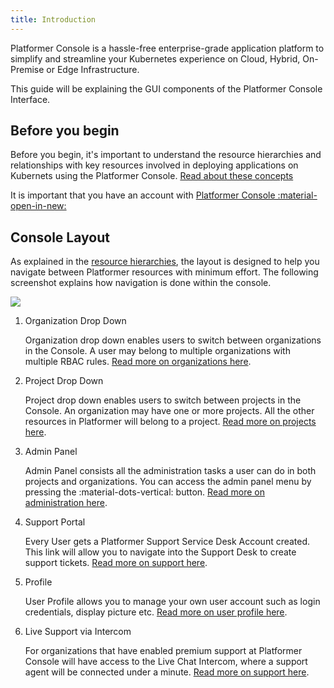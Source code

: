 ```yaml
---
title: Introduction
---
```



Platformer Console is a hassle-free enterprise-grade application platform to simplify and streamline your Kubernetes experience on Cloud, Hybrid, On-Premise or Edge Infrastructure.

This guide will be explaining the GUI components of the Platformer Console Interface.

## Before you begin



Before you begin, it's important to understand the resource hierarchies and relationships with key resources involved in deploying applications on Kubernets using the Platformer Console.
[Read about these concepts](/user-guides/administration/01-resource-hierachies)

It is important that you have an account with <a href="https://beta.console.platformer.com/" target="_"> Platformer Console :material-open-in-new:</a>

## Console Layout

As explained in the [resource hierarchies](/user-guides/administration/01-resource-hierachies), the layout is designed to help you navigate between Platformer resources with minimum effort. The following screenshot explains how  navigation is done within the console.

![](/assets/images//docs/layout.png)









 
1. Organization Drop Down
   
    Organization drop down enables users to switch between organizations in the Console. A user may belong to multiple organizations with multiple RBAC rules. 
    [Read more on organizations here](/user-guides/administration/02-organizations).

2. Project Drop Down

    Project drop down enables users to switch between projects in the Console. An organization may have one or more projects. All the other resources in Platformer will belong to a project. [Read more on projects here](/user-guides/administration/02-projects).

3. Admin Panel

    Admin Panel consists all the administration tasks a user can do in both projects and organizations. You can access the admin panel menu by pressing the :material-dots-vertical: button. 
    [Read more on administration here](/user-guides/administration/05-iam).


 
4. Support Portal
   
    Every User gets a Platformer Support Service Desk Account created. This link will allow you to navigate into the Support Desk to create support tickets.   [Read more on support here](/support).


5. Profile
   
    User Profile allows you to manage your own user account such as login credentials, display picture etc. [Read more on user profile here](/welcome/00-getting-started).

7. Live Support via Intercom

    For organizations that have enabled premium support at Platformer Console will have access to the Live Chat Intercom, where a support agent will be connected under a minute. [Read more on support here](/support).

    
 